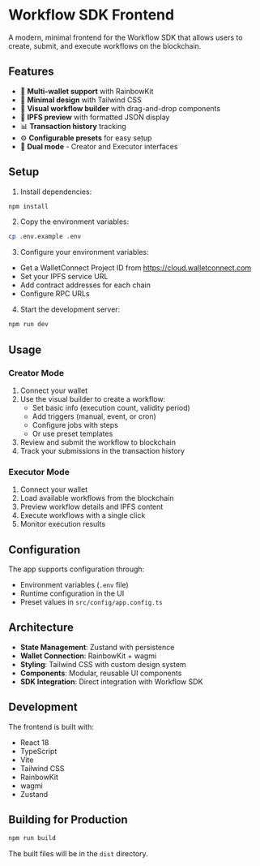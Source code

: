 # Workflow SDK Frontend

A modern, minimal frontend for the Workflow SDK that allows users to create, submit, and execute workflows on the blockchain.

## Features

- 🔗 **Multi-wallet support** with RainbowKit
- 🎨 **Minimal design** with Tailwind CSS
- 🔧 **Visual workflow builder** with drag-and-drop components
- 📄 **IPFS preview** with formatted JSON display
- 📊 **Transaction history** tracking
- ⚙️ **Configurable presets** for easy setup
- 👥 **Dual mode** - Creator and Executor interfaces

## Setup

1. Install dependencies:
```bash
npm install
```

2. Copy the environment variables:
```bash
cp .env.example .env
```

3. Configure your environment variables:
- Get a WalletConnect Project ID from https://cloud.walletconnect.com
- Set your IPFS service URL
- Add contract addresses for each chain
- Configure RPC URLs

4. Start the development server:
```bash
npm run dev
```

## Usage

### Creator Mode

1. Connect your wallet
2. Use the visual builder to create a workflow:
   - Set basic info (execution count, validity period)
   - Add triggers (manual, event, or cron)
   - Configure jobs with steps
   - Or use preset templates
3. Review and submit the workflow to blockchain
4. Track your submissions in the transaction history

### Executor Mode

1. Connect your wallet
2. Load available workflows from the blockchain
3. Preview workflow details and IPFS content
4. Execute workflows with a single click
5. Monitor execution results

## Configuration

The app supports configuration through:
- Environment variables (`.env` file)
- Runtime configuration in the UI
- Preset values in `src/config/app.config.ts`

## Architecture

- **State Management**: Zustand with persistence
- **Wallet Connection**: RainbowKit + wagmi
- **Styling**: Tailwind CSS with custom design system
- **Components**: Modular, reusable UI components
- **SDK Integration**: Direct integration with Workflow SDK

## Development

The frontend is built with:
- React 18
- TypeScript
- Vite
- Tailwind CSS
- RainbowKit
- wagmi
- Zustand

## Building for Production

```bash
npm run build
```

The built files will be in the `dist` directory. 
